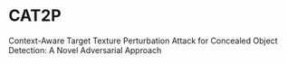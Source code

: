 # CAT2P
Context-Aware Target Texture Perturbation Attack for Concealed Object Detection: A Novel Adversarial Approach
